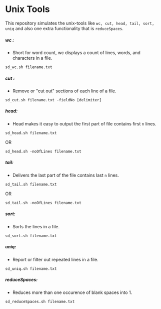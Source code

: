 Unix Tools
====================
This repository simulates the unix-tools like `wc, cut, head, tail, sort, uniq` and also one extra functionality that is `reduceSpaces`.

##### wc :
* Short for word count, wc displays a count of lines, words, and characters in a file.

```
sd_wc.sh filename.txt
```

##### cut :
* Remove or "cut out" sections of each line of a file.

```
sd_cut.sh filename.txt -fieldNo [delimiter]
```

##### head:
* Head makes it easy to output the first part of file contains first `n` lines.

```
sd_head.sh filename.txt
```
OR

```
sd_head.sh -noOfLines filename.txt
```

##### tail:
* Delivers the last part of the file contains last `n` lines.

```
sd_tail.sh filename.txt
```
OR

```
sd_tail.sh -noOfLines filename.txt
```

##### sort:
* Sorts the lines in a file.

```
sd_sort.sh filename.txt
```

##### uniq:
* Report or filter out repeated lines in a file.

```
sd_uniq.sh filename.txt
```

##### reduceSpaces:
* Reduces more than one occurence of blank spaces into 1.

```
sd_reduceSpaces.sh filename.txt
```